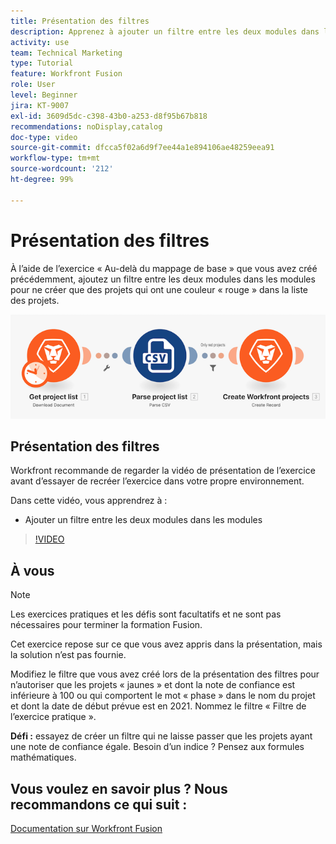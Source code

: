 ```yaml
---
title: Présentation des filtres
description: Apprenez à ajouter un filtre entre les deux modules dans les modules dans  [!DNL Adobe Workfront Fusion].
activity: use
team: Technical Marketing
type: Tutorial
feature: Workfront Fusion
role: User
level: Beginner
jira: KT-9007
exl-id: 3609d5dc-c398-43b0-a253-d8f95b67b818
recommendations: noDisplay,catalog
doc-type: video
source-git-commit: dfcca5f02a6d9f7ee44a1e894106ae48259eea91
workflow-type: tm+mt
source-wordcount: '212'
ht-degree: 99%

---
```


# Présentation des filtres

À l’aide de l’exercice « Au-delà du mappage de base » que vous avez créé précédemment, ajoutez un filtre entre les deux modules dans les modules pour ne créer que des projets qui ont une couleur « rouge » dans la liste des projets.

![Image du scénario Fusion](assets/understand-the-basics-2.png)

## Présentation des filtres

Workfront recommande de regarder la vidéo de présentation de l’exercice avant d’essayer de recréer l’exercice dans votre propre environnement.

Dans cette vidéo, vous apprendrez à :

* Ajouter un filtre entre les deux modules dans les modules

>[!VIDEO](https://video.tv.adobe.com/v/335266/?quality=12&learn=on&enablevpops)


## À vous

>[!NOTE]
>
>Les exercices pratiques et les défis sont facultatifs et ne sont pas nécessaires pour terminer la formation Fusion.

Cet exercice repose sur ce que vous avez appris dans la présentation, mais la solution n’est pas fournie.

Modifiez le filtre que vous avez créé lors de la présentation des filtres pour n’autoriser que les projets « jaunes » et dont la note de confiance est inférieure à 100 ou qui comportent le mot « phase » dans le nom du projet et dont la date de début prévue est en 2021. Nommez le filtre « Filtre de l’exercice pratique ».

**Défi :** essayez de créer un filtre qui ne laisse passer que les projets ayant une note de confiance égale. Besoin d’un indice ? Pensez aux formules mathématiques.

## Vous voulez en savoir plus ? Nous recommandons ce qui suit :

[Documentation sur Workfront Fusion](https://experienceleague.adobe.com/fr/docs/workfront-fusion/using/get-started-with-fusion/understand-workfront-fusion/workfront-fusion-overview)
